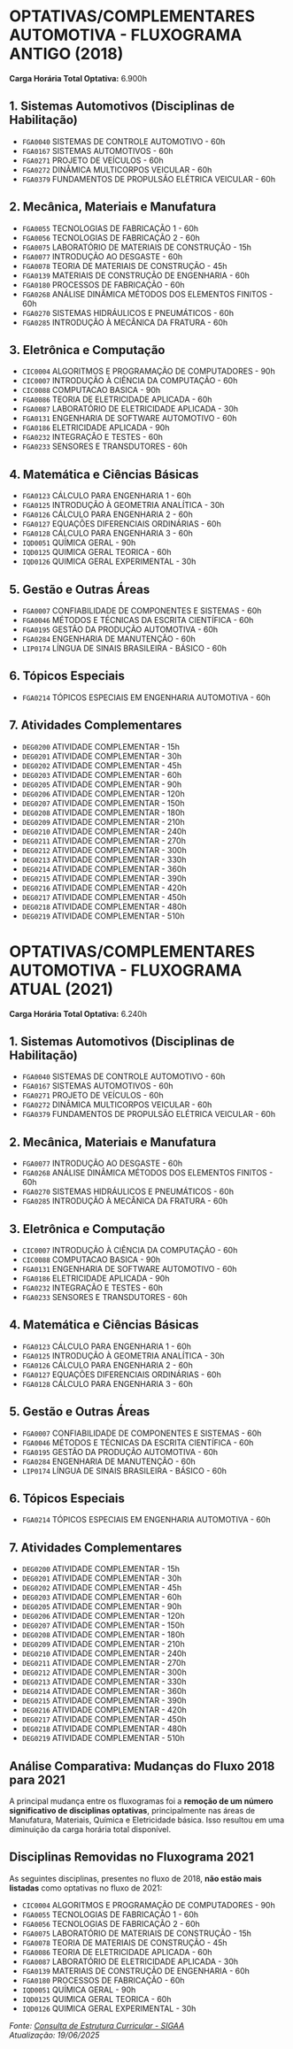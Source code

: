 # OPTATIVAS/COMPLEMENTARES AUTOMOTIVA - FLUXOGRAMA ANTIGO (2018)

**Carga Horária Total Optativa:** 6.900h

## 1. Sistemas Automotivos (Disciplinas de Habilitação)
*   `FGA0040` SISTEMAS DE CONTROLE AUTOMOTIVO - 60h
*   `FGA0167` SISTEMAS AUTOMOTIVOS - 60h
*   `FGA0271` PROJETO DE VEÍCULOS - 60h
*   `FGA0272` DINÂMICA MULTICORPOS VEICULAR - 60h
*   `FGA0379` FUNDAMENTOS DE PROPULSÃO ELÉTRICA VEICULAR - 60h

## 2. Mecânica, Materiais e Manufatura
*   `FGA0055` TECNOLOGIAS DE FABRICAÇÃO 1 - 60h
*   `FGA0056` TECNOLOGIAS DE FABRICAÇÃO 2 - 60h
*   `FGA0075` LABORATÓRIO DE MATERIAIS DE CONSTRUÇÃO - 15h
*   `FGA0077` INTRODUÇÃO AO DESGASTE - 60h
*   `FGA0078` TEORIA DE MATERIAIS DE CONSTRUÇÃO - 45h
*   `FGA0139` MATERIAIS DE CONSTRUÇÃO DE ENGENHARIA - 60h
*   `FGA0180` PROCESSOS DE FABRICAÇÃO - 60h
*   `FGA0268` ANÁLISE DINÂMICA MÉTODOS DOS ELEMENTOS FINITOS - 60h
*   `FGA0270` SISTEMAS HIDRÁULICOS E PNEUMÁTICOS - 60h
*   `FGA0285` INTRODUÇÃO À MECÂNICA DA FRATURA - 60h

## 3. Eletrônica e Computação
*   `CIC0004` ALGORITMOS E PROGRAMAÇÃO DE COMPUTADORES - 90h
*   `CIC0007` INTRODUÇÃO À CIÊNCIA DA COMPUTAÇÃO - 60h
*   `CIC0088` COMPUTACAO BASICA - 90h
*   `FGA0086` TEORIA DE ELETRICIDADE APLICADA - 60h
*   `FGA0087` LABORATÓRIO DE ELETRICIDADE APLICADA - 30h
*   `FGA0131` ENGENHARIA DE SOFTWARE AUTOMOTIVO - 60h
*   `FGA0186` ELETRICIDADE APLICADA - 90h
*   `FGA0232` INTEGRAÇÃO E TESTES - 60h
*   `FGA0233` SENSORES E TRANSDUTORES - 60h

## 4. Matemática e Ciências Básicas
*   `FGA0123` CÁLCULO PARA ENGENHARIA 1 - 60h
*   `FGA0125` INTRODUÇÃO À GEOMETRIA ANALÍTICA - 30h
*   `FGA0126` CÁLCULO PARA ENGENHARIA 2 - 60h
*   `FGA0127` EQUAÇÕES DIFERENCIAIS ORDINÁRIAS - 60h
*   `FGA0128` CÁLCULO PARA ENGENHARIA 3 - 60h
*   `IQD0051` QUÍMICA GERAL - 90h
*   `IQD0125` QUIMICA GERAL TEORICA - 60h
*   `IQD0126` QUIMICA GERAL EXPERIMENTAL - 30h

## 5. Gestão e Outras Áreas
*   `FGA0007` CONFIABILIDADE DE COMPONENTES E SISTEMAS - 60h
*   `FGA0046` MÉTODOS E TÉCNICAS DA ESCRITA CIENTÍFICA - 60h
*   `FGA0195` GESTÃO DA PRODUÇÃO AUTOMOTIVA - 60h
*   `FGA0284` ENGENHARIA DE MANUTENÇÃO - 60h
*   `LIP0174` LÍNGUA DE SINAIS BRASILEIRA - BÁSICO - 60h

## 6. Tópicos Especiais
*   `FGA0214` TÓPICOS ESPECIAIS EM ENGENHARIA AUTOMOTIVA - 60h

## 7. Atividades Complementares
*   `DEG0200` ATIVIDADE COMPLEMENTAR - 15h
*   `DEG0201` ATIVIDADE COMPLEMENTAR - 30h
*   `DEG0202` ATIVIDADE COMPLEMENTAR - 45h
*   `DEG0203` ATIVIDADE COMPLEMENTAR - 60h
*   `DEG0205` ATIVIDADE COMPLEMENTAR - 90h
*   `DEG0206` ATIVIDADE COMPLEMENTAR - 120h
*   `DEG0207` ATIVIDADE COMPLEMENTAR - 150h
*   `DEG0208` ATIVIDADE COMPLEMENTAR - 180h
*   `DEG0209` ATIVIDADE COMPLEMENTAR - 210h
*   `DEG0210` ATIVIDADE COMPLEMENTAR - 240h
*   `DEG0211` ATIVIDADE COMPLEMENTAR - 270h
*   `DEG0212` ATIVIDADE COMPLEMENTAR - 300h
*   `DEG0213` ATIVIDADE COMPLEMENTAR - 330h
*   `DEG0214` ATIVIDADE COMPLEMENTAR - 360h
*   `DEG0215` ATIVIDADE COMPLEMENTAR - 390h
*   `DEG0216` ATIVIDADE COMPLEMENTAR - 420h
*   `DEG0217` ATIVIDADE COMPLEMENTAR - 450h
*   `DEG0218` ATIVIDADE COMPLEMENTAR - 480h
*   `DEG0219` ATIVIDADE COMPLEMENTAR - 510h

# OPTATIVAS/COMPLEMENTARES AUTOMOTIVA - FLUXOGRAMA ATUAL (2021)

**Carga Horária Total Optativa:** 6.240h

## 1. Sistemas Automotivos (Disciplinas de Habilitação)
*   `FGA0040` SISTEMAS DE CONTROLE AUTOMOTIVO - 60h
*   `FGA0167` SISTEMAS AUTOMOTIVOS - 60h
*   `FGA0271` PROJETO DE VEÍCULOS - 60h
*   `FGA0272` DINÂMICA MULTICORPOS VEICULAR - 60h
*   `FGA0379` FUNDAMENTOS DE PROPULSÃO ELÉTRICA VEICULAR - 60h

## 2. Mecânica, Materiais e Manufatura
*   `FGA0077` INTRODUÇÃO AO DESGASTE - 60h
*   `FGA0268` ANÁLISE DINÂMICA MÉTODOS DOS ELEMENTOS FINITOS - 60h
*   `FGA0270` SISTEMAS HIDRÁULICOS E PNEUMÁTICOS - 60h
*   `FGA0285` INTRODUÇÃO À MECÂNICA DA FRATURA - 60h

## 3. Eletrônica e Computação
*   `CIC0007` INTRODUÇÃO À CIÊNCIA DA COMPUTAÇÃO - 60h
*   `CIC0088` COMPUTACAO BASICA - 90h
*   `FGA0131` ENGENHARIA DE SOFTWARE AUTOMOTIVO - 60h
*   `FGA0186` ELETRICIDADE APLICADA - 90h
*   `FGA0232` INTEGRAÇÃO E TESTES - 60h
*   `FGA0233` SENSORES E TRANSDUTORES - 60h

## 4. Matemática e Ciências Básicas
*   `FGA0123` CÁLCULO PARA ENGENHARIA 1 - 60h
*   `FGA0125` INTRODUÇÃO À GEOMETRIA ANALÍTICA - 30h
*   `FGA0126` CÁLCULO PARA ENGENHARIA 2 - 60h
*   `FGA0127` EQUAÇÕES DIFERENCIAIS ORDINÁRIAS - 60h
*   `FGA0128` CÁLCULO PARA ENGENHARIA 3 - 60h

## 5. Gestão e Outras Áreas
*   `FGA0007` CONFIABILIDADE DE COMPONENTES E SISTEMAS - 60h
*   `FGA0046` MÉTODOS E TÉCNICAS DA ESCRITA CIENTÍFICA - 60h
*   `FGA0195` GESTÃO DA PRODUÇÃO AUTOMOTIVA - 60h
*   `FGA0284` ENGENHARIA DE MANUTENÇÃO - 60h
*   `LIP0174` LÍNGUA DE SINAIS BRASILEIRA - BÁSICO - 60h

## 6. Tópicos Especiais
*   `FGA0214` TÓPICOS ESPECIAIS EM ENGENHARIA AUTOMOTIVA - 60h

## 7. Atividades Complementares
*   `DEG0200` ATIVIDADE COMPLEMENTAR - 15h
*   `DEG0201` ATIVIDADE COMPLEMENTAR - 30h
*   `DEG0202` ATIVIDADE COMPLEMENTAR - 45h
*   `DEG0203` ATIVIDADE COMPLEMENTAR - 60h
*   `DEG0205` ATIVIDADE COMPLEMENTAR - 90h
*   `DEG0206` ATIVIDADE COMPLEMENTAR - 120h
*   `DEG0207` ATIVIDADE COMPLEMENTAR - 150h
*   `DEG0208` ATIVIDADE COMPLEMENTAR - 180h
*   `DEG0209` ATIVIDADE COMPLEMENTAR - 210h
*   `DEG0210` ATIVIDADE COMPLEMENTAR - 240h
*   `DEG0211` ATIVIDADE COMPLEMENTAR - 270h
*   `DEG0212` ATIVIDADE COMPLEMENTAR - 300h
*   `DEG0213` ATIVIDADE COMPLEMENTAR - 330h
*   `DEG0214` ATIVIDADE COMPLEMENTAR - 360h
*   `DEG0215` ATIVIDADE COMPLEMENTAR - 390h
*   `DEG0216` ATIVIDADE COMPLEMENTAR - 420h
*   `DEG0217` ATIVIDADE COMPLEMENTAR - 450h
*   `DEG0218` ATIVIDADE COMPLEMENTAR - 480h
*   `DEG0219` ATIVIDADE COMPLEMENTAR - 510h


## Análise Comparativa: Mudanças do Fluxo 2018 para 2021

A principal mudança entre os fluxogramas foi a **remoção de um número significativo de disciplinas optativas**, principalmente nas áreas de Manufatura, Materiais, Química e Eletricidade básica. Isso resultou em uma diminuição da carga horária total disponível.

## Disciplinas Removidas no Fluxograma 2021

As seguintes disciplinas, presentes no fluxo de 2018, **não estão mais listadas** como optativas no fluxo de 2021:

*   `CIC0004` ALGORITMOS E PROGRAMAÇÃO DE COMPUTADORES - 90h
*   `FGA0055` TECNOLOGIAS DE FABRICAÇÃO 1 - 60h
*   `FGA0056` TECNOLOGIAS DE FABRICAÇÃO 2 - 60h
*   `FGA0075` LABORATÓRIO DE MATERIAIS DE CONSTRUÇÃO - 15h
*   `FGA0078` TEORIA DE MATERIAIS DE CONSTRUÇÃO - 45h
*   `FGA0086` TEORIA DE ELETRICIDADE APLICADA - 60h
*   `FGA0087` LABORATÓRIO DE ELETRICIDADE APLICADA - 30h
*   `FGA0139` MATERIAIS DE CONSTRUÇÃO DE ENGENHARIA - 60h
*   `FGA0180` PROCESSOS DE FABRICAÇÃO - 60h
*   `IQD0051` QUÍMICA GERAL - 90h
*   `IQD0125` QUIMICA GERAL TEORICA - 60h
*   `IQD0126` QUIMICA GERAL EXPERIMENTAL - 30h

*Fonte: [Consulta de Estrutura Curricular - SIGAA](https://sigaa.unb.br/sigaa/graduacao/curriculo/lista.jsf)*
<br>
*Atualização: 19/06/2025*